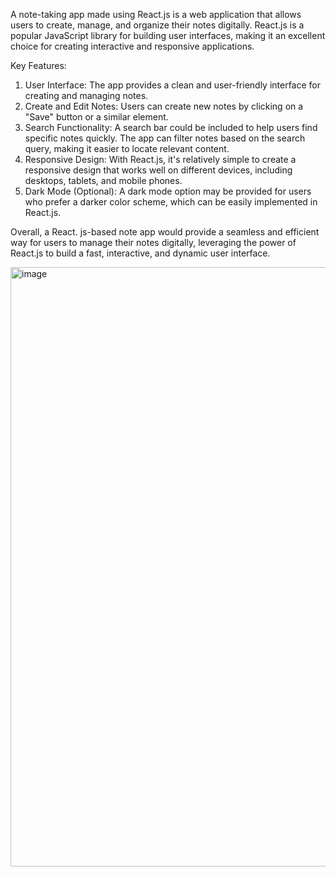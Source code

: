 A note-taking app made using React.js is a web application that allows users to create, manage, and organize their notes digitally. React.js is a popular JavaScript library for building user interfaces, making it an excellent choice for creating interactive and responsive applications.

Key Features:
1. User Interface: The app provides a clean and user-friendly interface for creating and managing notes. 
2. Create and Edit Notes: Users can create new notes by clicking on a "Save" button or a similar element.
3. Search Functionality: A search bar could be included to help users find specific notes quickly. The app can filter notes based on the search query, making it easier to locate relevant content.
4. Responsive Design: With React.js, it's relatively simple to create a responsive design that works well on different devices, including desktops, tablets, and mobile phones.
5. Dark Mode (Optional): A dark mode option may be provided for users who prefer a darker color scheme, which can be easily implemented in React.js. 

Overall, a React. js-based note app would provide a seamless and efficient way for users to manage their notes digitally, leveraging the power of React.js to build a fast, interactive, and dynamic user interface.


<img width="959" alt="image" src="https://github.com/diksh04/NotesApp/assets/84238934/963a5714-f566-4f8d-8e55-5bfa41b4599d">
